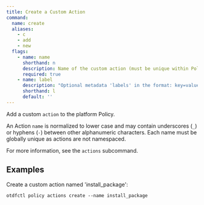 ```yaml
---
title: Create a Custom Action
command:
  name: create
  aliases:
    - c
    - add
    - new
  flags:
    - name: name
      shorthand: n
      description: Name of the custom action (must be unique within Policy)
      required: true
    - name: label
      description: "Optional metadata 'labels' in the format: key=value"
      shorthand: l
      default: ''
---
```


Add a custom `action` to the platform Policy.

An Action `name` is normalized to lower case and may contain underscores (`_`) or hyphens (`-`)
between other alphanumeric characters. Each name must be globally unique as actions are not
namespaced.

For more information, see the `actions` subcommand.

## Examples

Create a custom action named 'install_package': 

```shell
otdfctl policy actions create --name install_package
```

